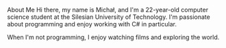 About Me
Hi there, my name is Michał, and I'm a 22-year-old computer science student at the Silesian University of Technology.
I'm passionate about programming and enjoy working with C# in particular.

When I'm not programming, I enjoy watching films and exploring the world.
